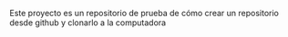 Este proyecto es un repositorio de prueba de cómo crear un repositorio desde github y clonarlo a la computadora


